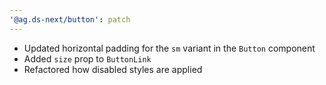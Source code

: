 ```yaml
---
'@ag.ds-next/button': patch
---
```


- Updated horizontal padding for the `sm` variant in the `Button` component
- Added `size` prop to `ButtonLink`
- Refactored how disabled styles are applied